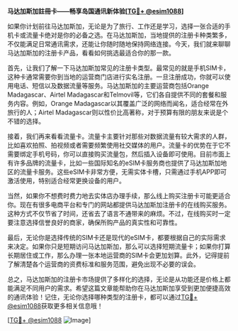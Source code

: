 **马达加斯加註冊卡——畅享岛国通讯新体验[[TG💪+ @esim1088](https://t.me/s/esim1088)]**

如果你计划前往马达加斯加，无论是为了旅行、工作还是学习，选择一张合适的手机卡或流量卡绝对是你的必备之选。在马达加斯加，当地提供的注册卡种类繁多，不仅能满足日常通讯需求，还能让你随时随地保持网络连接。今天，我们就来聊聊马达加斯加的注册卡产品，看看如何挑选最适合你的那一款。

首先，让我们了解一下马达加斯加常见的注册卡类型。最常见的就是手机SIM卡，这种卡通常需要你到当地的运营商门店进行实名注册。一旦注册成功，你就可以使用电话、短信以及数据流量等服务。马达加斯加的主要运营商包括Orange Madagascar、Airtel Madagascar和Telmovil等，它们各自提供不同的套餐和服务内容。例如，Orange Madagascar以其覆盖广泛的网络而闻名，适合经常在外旅行的人；Airtel Madagascar则以性价比高著称，对于预算有限的朋友来说是个不错的选择。

接着，我们再来看看流量卡。流量卡主要针对那些对数据流量有较大需求的人群，比如喜欢拍照、拍视频或者需要频繁使用社交媒体的用户。流量卡的优势在于它不需要绑定手机号码，你可以直接购买流量包，然后插入设备即可使用。目前市面上有许多品牌的流量卡，比如一些国际知名的eSIM卡服务商也提供了马达加斯加地区的流量卡服务。这些eSIM卡非常方便，无需实体卡槽，只需通过手机APP即可激活使用，特别适合经常更换设备的用户。

当然，如果你不想费时费力地去实体店办理手续，那么线上购买注册卡可能更适合你。现在有很多电商平台和专门的网站都提供马达加斯加注册卡的在线购买服务。这种方式不仅节省了时间，还省去了语言不通带来的麻烦。不过，在线购买时一定要注意选择信誉良好的商家，确保所购产品的真实性和可靠性。

最后，无论你是选择传统的SIM卡还是现代的eSIM卡，都要根据自己的实际需求来决定。如果你只是短期访问马达加斯加，那么可以选择短期流量卡；如果你打算长期居住或工作，那么办理一张本地运营商的SIM卡会更加划算。此外，记得提前了解清楚各个运营商的资费标准和服务范围，避免出现不必要的误会。

总之，马达加斯加的注册卡市场提供了多样化的选择，无论是从功能还是价格上都能满足不同用户的需求。希望这篇文章能帮助你在马达加斯加享受到更加便捷高效的通讯体验！记住，无论你选择哪种类型的注册卡，都可以通过[TG💪+ @esim1088](https://t.me/s/esim1088)获取更多相关信息哦！

[[TG💪+ @esim1088](https://t.me/s/esim1088) ![Image](https://i.postimg.cc/4NQfJmqS/Snipaste-2025-05-13-00-14-12.png)]